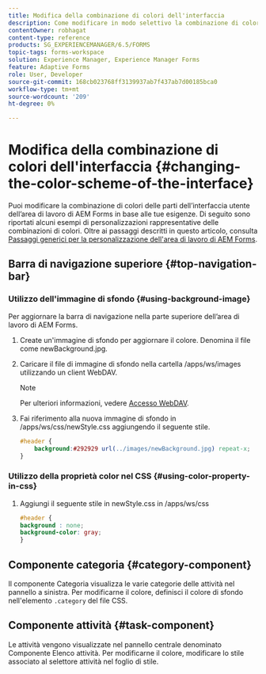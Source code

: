 ```yaml
---
title: Modifica della combinazione di colori dell'interfaccia
description: Come modificare in modo selettivo la combinazione di colori delle parti dell’interfaccia utente di AEM Forms Workspace.
contentOwner: robhagat
content-type: reference
products: SG_EXPERIENCEMANAGER/6.5/FORMS
topic-tags: forms-workspace
solution: Experience Manager, Experience Manager Forms
feature: Adaptive Forms
role: User, Developer
source-git-commit: 168cb023768ff3139937ab7f437ab7d00185bca0
workflow-type: tm+mt
source-wordcount: '209'
ht-degree: 0%

---
```


# Modifica della combinazione di colori dell&#39;interfaccia {#changing-the-color-scheme-of-the-interface}

Puoi modificare la combinazione di colori delle parti dell’interfaccia utente dell’area di lavoro di AEM Forms in base alle tue esigenze. Di seguito sono riportati alcuni esempi di personalizzazioni rappresentative delle combinazioni di colori. Oltre ai passaggi descritti in questo articolo, consulta [Passaggi generici per la personalizzazione dell&#39;area di lavoro di AEM Forms](/help/forms/using/generic-steps-html-workspace-customization.md).

## Barra di navigazione superiore {#top-navigation-bar}

### Utilizzo dell&#39;immagine di sfondo {#using-background-image}

Per aggiornare la barra di navigazione nella parte superiore dell’area di lavoro di AEM Forms.

1. Create un&#39;immagine di sfondo per aggiornare il colore. Denomina il file come newBackground.jpg.
1. Caricare il file di immagine di sfondo nella cartella /apps/ws/images utilizzando un client WebDAV.

   >[!NOTE]
   >
   >Per ulteriori informazioni, vedere [Accesso WebDAV](https://experienceleague.adobe.com/docs/experience-manager-65-lts/administering/contentmanagement/webdav-access.html?lang=en).

1. Fai riferimento alla nuova immagine di sfondo in /apps/ws/css/newStyle.css aggiungendo il seguente stile.

   ```css
   #header {
       background:#292929 url(../images/newBackground.jpg) repeat-x;
   }
   ```

### Utilizzo della proprietà color nel CSS {#using-color-property-in-css}

1. Aggiungi il seguente stile in newStyle.css in /apps/ws/css

   ```css
   #header {
   background : none;
   background-color: gray;
   }
   ```

## Componente categoria {#category-component}

Il componente Categoria visualizza le varie categorie delle attività nel pannello a sinistra. Per modificarne il colore, definisci il colore di sfondo nell&#39;elemento `.category` del file CSS.

## Componente attività {#task-component}

Le attività vengono visualizzate nel pannello centrale denominato Componente Elenco attività. Per modificarne il colore, modificare lo stile associato al selettore attività nel foglio di stile.
